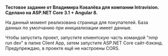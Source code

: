 **Тестовое задание от Владимира Ковалёва для компании Intravision. Сделано на ASP.NET Core 3.1 + Angular 8.**

На данный момент реализована страница для покупателей. База данных по умолчанию при инициализации имеет данные.

Чтобы запустить проект, запустите клиентскую часть командой "nmp run dev" в папке Client App, затем запустите ASP.NET Core сайт-бэкэнд. Предупреждаю, в проекте ещё не настроены CORS.
